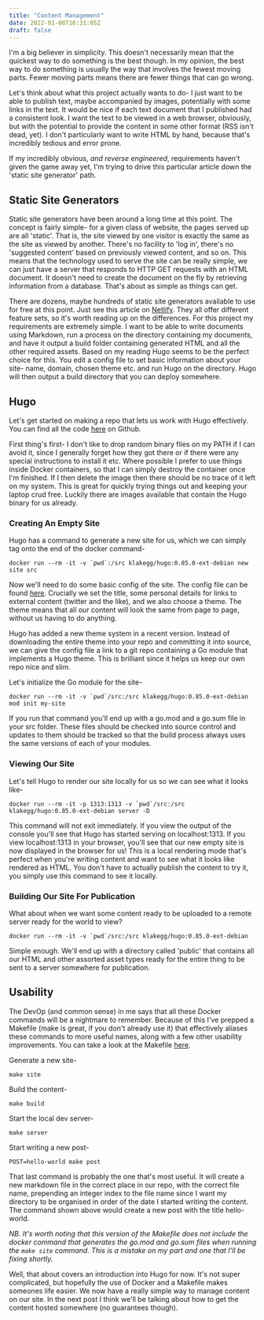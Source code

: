 ```yaml
---
title: "Content Management"
date: 2022-01-08T16:31:05Z
draft: false
---
```


I'm a big believer in simplicity. This doesn't necessarily mean that the quickest way to do something is the best though. In my opinion, the best way to do something is usually the way that involves the fewest moving parts. Fewer moving parts means there are fewer things that can go wrong. 

Let's think about what this project actually wants to do- I just want to be able to publish text, maybe accompanied by images, potentially with some links in the text. It would be nice if each text document that I published had a consistent look. I want the text to be viewed in a web browser, obviously, but with the potential to provide the content in some other format (RSS isn't dead, yet). I don't particularly want to write HTML by hand, because that's incredibly tedious and error prone. 

If my incredibly obvious, _and reverse engineered_, requirements haven't given the game away yet, I'm trying to drive this particular article down the 'static site generator' path.

## Static Site Generators
Static site generators have been around a long time at this point. The concept is fairly simple- for a given class of website, the pages served up are all 'static'. That is, the site viewed by one visitor is exactly the same as the site as viewed by another. There's no facility to 'log in', there's no 'suggested content' based on previously viewed content, and so on. This means that the technology used to serve the site can be really simple, we can just have a server that responds to HTTP GET requests with an HTML document. It doesn't need to create the document on the fly by retrieving information from a database. That's about as simple as things can get.

There are dozens, maybe hundreds of static site generators available to use for free at this point. Just see this article on [Netlify](https://www.netlify.com/blog/2021/06/02/10-static-site-generators-to-watch-in-2021/). They all offer different feature sets, so it's worth reading up on the differences. For this project my requirements are extremely simple. I want to be able to write documents using Markdown, run a process on the directory containing my documents, and have it output a build folder containing generated HTML and all the other required assets. Based on my reading Hugo seems to be the perfect choice for this. You edit a config file to set basic information about your site- name, domain, chosen theme etc. and run Hugo on the directory. Hugo will then output a build directory that you can deploy somewhere. 

## Hugo
Let's get started on making a repo that lets us work with Hugo effectively. You can find all the code [here](https://github.com/missett/blog/tree/ab08001b887d9399918d5a7ee0cd49f3720c21b7/static) on Github. 

First thing's first- I don't like to drop random binary files on my PATH if I can avoid it, since I generally forget how they got there or if there were any special instructions to install it etc. Where possible I prefer to use things inside Docker containers, so that I can simply destroy the container once I'm finished. If I then delete the image then there should be no trace of it left on my system. This is great for quickly trying things out and keeping your laptop crud free. Luckily there are images available that contain the Hugo binary for us already.

### Creating An Empty Site
Hugo has a command to generate a new site for us, which we can simply tag onto the end of the docker command-
```
docker run --rm -it -v `pwd`:/src klakegg/hugo:0.85.0-ext-debian new site src
```

Now we'll need to do some basic config of the site. The config file can be found [here](https://github.com/missett/blog/blob/ab08001b887d9399918d5a7ee0cd49f3720c21b7/static/src/config.toml). Crucially we set the title, some personal details for links to external content (twitter and the like), and we also choose a theme. The theme means that all our content will look the same from page to page, without us having to do anything.

Hugo has added a new theme system in a recent version. Instead of downloading the entire theme into your repo and committing it into source, we can give the config file a link to a git repo containing a Go module that implements a Hugo theme. This is brilliant since it helps us keep our own repo nice and slim. 

Let's initialize the Go module for the site- 
```
docker run --rm -it -v `pwd`/src:/src klakegg/hugo:0.85.0-ext-debian mod init my-site
```
If you run that command you'll end up with a go.mod and a go.sum file in your src folder. These files should be checked into source control and updates to them should be tracked so that the build process always uses the same versions of each of your modules.

### Viewing Our Site
Let's tell Hugo to render our site locally for us so we can see what it looks like-
```
docker run --rm -it -p 1313:1313 -v `pwd`/src:/src klakegg/hugo:0.85.0-ext-debian server -D
```
This command will not exit immediately. If you view the output of the console you'll see that Hugo has started serving on localhost:1313. If you view localhost:1313 in your browser, you'll see that our new empty site is now displayed in the browser for us! This is a local rendering mode that's perfect when you're writing content and want to see what it looks like rendered as HTML. You don't have to actually publish the content to try it, you simply use this command to see it locally.

### Building Our Site For Publication
What about when we want some content ready to be uploaded to a remote server ready for the world to view? 
```
docker run --rm -it -v `pwd`/src:/src klakegg/hugo:0.85.0-ext-debian
```
Simple enough. We'll end up with a directory called 'public' that contains all our HTML and other assorted asset types ready for the entire thing to be sent to a server somewhere for publication.

## Usability
The DevOp (and common sense) in me says that all these Docker commands will be a nightmare to remember. Because of this I've prepped a Makefile (make is great, if you don't already use it) that effectively aliases these commands to more useful names, along with a few other usability improvements. You can take a look at the Makefile [here](https://github.com/missett/blog/blob/ab08001b887d9399918d5a7ee0cd49f3720c21b7/static/Makefile).

Generate a new site-
```
make site
```

Build the content-
```
make build
```

Start the local dev server-
```
make server
```

Start writing a new post-
```
POST=hello-world make post
```

That last command is probably the one that's most useful. It will create a new markdown file in the correct place in our repo, with the correct file name, prepending an integer index to the file name since I want my directory to be organised in order of the date I started writing the content. The command shown above would create a new post with the title hello-world.

_NB. It's worth noting that this version of the Makefile does not include the docker command that generates the go.mod and go.sum files when running the `make site` command. This is a mistake on my part and one that I'll be fixing shortly._

Well, that about covers an introduction into Hugo for now. It's not super complicated, but hopefully the use of Docker and a Makefile makes someones life easier. We now have a really simple way to manage content on our site. In the next post I think we'll be talking about how to get the content hosted somewhere (no guarantees though).
